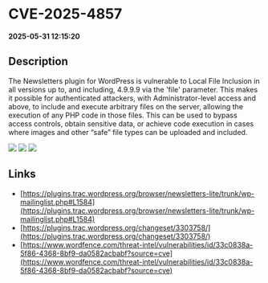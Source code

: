# CVE-2025-4857

**2025-05-31 12:15:20**

## Description
The Newsletters plugin for WordPress is vulnerable to Local File Inclusion in all versions up to, and including, 4.9.9.9 via the 'file' parameter. This makes it possible for authenticated attackers, with Administrator-level access and above, to include and execute arbitrary files on the server, allowing the execution of any PHP code in those files. This can be used to bypass access controls, obtain sensitive data, or achieve code execution in cases where images and other “safe” file types can be uploaded and included.

![](https://img.shields.io/static/v1?label=Score&message=7.2&color=red)
![](https://img.shields.io/static/v1?label=Severity&message=HIGH&color=red)
![](https://img.shields.io/static/v1?label=CWE&message=Traversal&color=green)

## Links
- [https://plugins.trac.wordpress.org/browser/newsletters-lite/trunk/wp-mailinglist.php#L1584](https://plugins.trac.wordpress.org/browser/newsletters-lite/trunk/wp-mailinglist.php#L1584)
- [https://plugins.trac.wordpress.org/changeset/3303758/](https://plugins.trac.wordpress.org/changeset/3303758/)
- [https://www.wordfence.com/threat-intel/vulnerabilities/id/33c0838a-5f86-4368-8bf9-da0582acbabf?source=cve](https://www.wordfence.com/threat-intel/vulnerabilities/id/33c0838a-5f86-4368-8bf9-da0582acbabf?source=cve)
